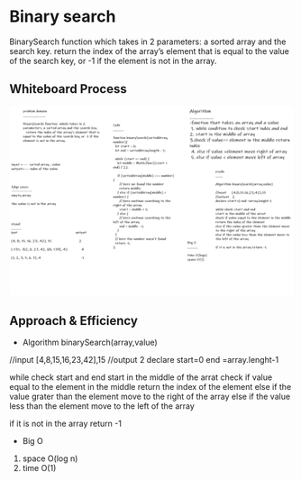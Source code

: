
# Binary search 

  BinarySearch function  which takes in 2 parameters: a sorted array and the search key.
   return the index of the array’s element that is equal to the value of the search key, or -1 if the element is not in the array.

## Whiteboard Process
![img](codechalleng3.png)

## Approach & Efficiency

* Algorithm binarySearch(array,value)

//input     [4,8,15,16,23,42],15
//output   2
declare start=0 end =array.lenght-1

while check start and end 
start in the middle of the arrat 
check if value equal to the element in the middle return the index of the element 
else if the value grater than the element move to the right of the array
else if the value less than the element move to the left of the array 

if it is not in the array return -1


 * Big O
 1. space O(log n)
 2. time O(1)